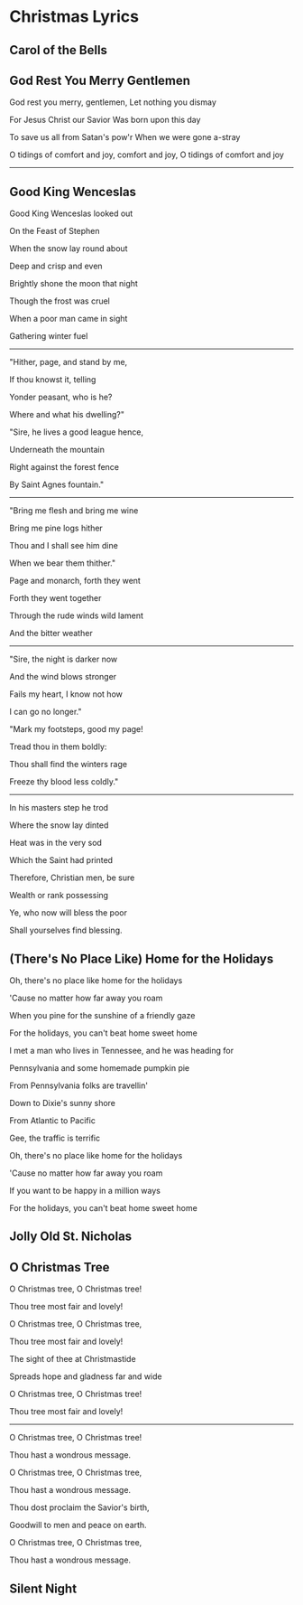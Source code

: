 # Christmas Lyrics

## Carol of the Bells

## God Rest You Merry Gentlemen

God rest you merry, gentlemen,    Let nothing you dismay

For Jesus Christ our Savior       Was born upon this day

To save us all from Satan's pow'r When we were gone a-stray

O tidings of comfort and joy, comfort and joy, O tidings of comfort and joy

---

## Good King Wenceslas

Good King Wenceslas looked out

On the Feast of Stephen

When the snow lay round about

Deep and crisp and even

Brightly shone the moon that night

Though the frost was cruel

When a poor man came in sight

Gathering winter fuel

---

"Hither, page, and stand by me,

If thou knowst it, telling

Yonder peasant, who is he?

Where and what his dwelling?"

"Sire, he lives a good league hence,

Underneath the mountain

Right against the forest fence

By Saint Agnes fountain."

---

"Bring me flesh and bring me wine

Bring me pine logs hither

Thou and I shall see him dine

When we bear them thither."

Page and monarch, forth they went

Forth they went together

Through the rude winds wild lament

And the bitter weather

---

"Sire, the night is darker now

And the wind blows stronger

Fails my heart, I know not how

I can go no longer."

"Mark my footsteps, good my page!

Tread thou in them boldly:

Thou shall find the winters rage

Freeze thy blood less coldly."

---

In his masters step he trod

Where the snow lay dinted

Heat was in the very sod

Which the Saint had printed

Therefore, Christian men, be sure

Wealth or rank possessing

Ye, who now will bless the poor

Shall yourselves find blessing.

## (There's No Place Like) Home for the Holidays

Oh, there's no place like home for the holidays

'Cause no matter how far away you roam

When you pine for the sunshine of a friendly gaze

For the holidays, you can't beat home sweet home

I met a man who lives in Tennessee, and he was heading for

Pennsylvania and some homemade pumpkin pie

From Pennsylvania folks are travellin'

Down to Dixie's sunny shore

From Atlantic to Pacific

Gee, the traffic is terrific

Oh, there's no place like home for the holidays

'Cause no matter how far away you roam

If you want to be happy in a million ways

For the holidays, you can't beat home sweet home

## Jolly Old St. Nicholas

## O Christmas Tree

O Christmas tree, O Christmas tree!

Thou tree most fair and lovely!

O Christmas tree, O Christmas tree,

Thou tree most fair and lovely!

The sight of thee at Christmastide

Spreads hope and gladness far and wide

O Christmas tree, O Christmas tree!

Thou tree most fair and lovely!

---

O Christmas tree, O Christmas tree!

Thou hast a wondrous message.

O Christmas tree, O Christmas tree,

Thou hast a wondrous message.

Thou dost proclaim the Savior's birth,

Goodwill to men and peace on earth.

O Christmas tree, O Christmas tree,

Thou hast a wondrous message.

## Silent Night
